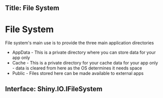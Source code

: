 Title: File System
---

# File System
File system's main use is to provide the three main application directories

* AppData - This is a private directory where you can store data for your app only
* Cache - This is a private directory for your cache data for your app only - data is cleared from here as the OS determines it needs space
* Public - Files stored here can be made available to external apps

## Interface: Shiny.IO.IFileSystem